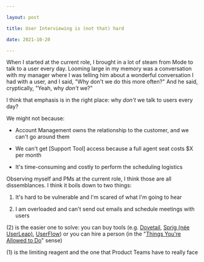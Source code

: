 ```yaml
---

layout: post

title: User Interviewing is (not that) hard

date: 2021-10-20

---
```




When I started at the current role, I brought in a lot of steam from Mode to talk to a user every day. Looming large in my memory was a conversation with my manager where I was telling him about a wonderful conversation I had with a user, and I said, "Why don't we do this more often?" And he said, cryptically, "Yeah, why *don't* we?"  



I think that emphasis is in the right place: why *don't* we talk to users every day? 



We might not because:



- Account Management owns the relationship to the customer, and we can't go around them

- We can't get [Support Tool] access because a full agent seat costs $X per month

- It's time-consuming and costly to perform the scheduling logistics



Observing myself and PMs at the current role, I think those are all dissemblances. I think it boils down to two things:



1. It's hard to be vulnerable and I'm scared of what I'm going to hear

2. I am overloaded and can't send out emails and schedule meetings with users







(2) is the easier one to solve: you can buy tools (e.g. [Dovetail](https://dovetailapp.com/), [Sprig (née UserLeap)](https://sprig.com/), [UserFlow](https://userflow.com/user-onboarding-software)) or you can hire a person (in the "[Things You're Allowed to Do](https://milan.cvitkovic.net/writing/things_youre_allowed_to_do/)" sense)



(1) is the limiting reagent and the one that Product Teams have to really face